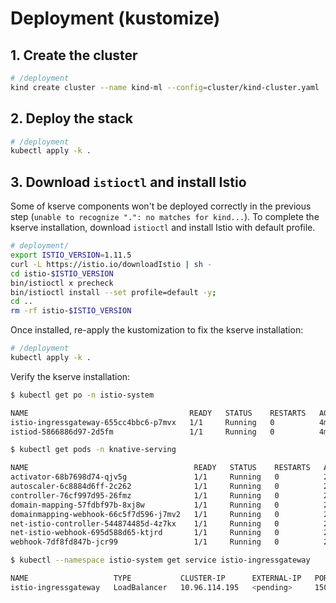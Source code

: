 # Deployment (kustomize)

## 1. Create the cluster

```bash
# /deployment
kind create cluster --name kind-ml --config=cluster/kind-cluster.yaml
```

## 2. Deploy the stack

```bash
# /deployment
kubectl apply -k .
```

## 3. Download `istioctl` and install Istio

Some of kserve components won't be deployed correctly in the previous step (`unable to recognize ".": no matches for kind...`). To complete the kserve installation, download `istioctl` and install Istio with default profile.

```bash
# deployment/
export ISTIO_VERSION=1.11.5
curl -L https://istio.io/downloadIstio | sh -
cd istio-$ISTIO_VERSION
bin/istioctl x precheck
bin/istioctl install --set profile=default -y;
cd ..
rm -rf istio-$ISTIO_VERSION
```

Once installed, re-apply the kustomization to fix the kserve installation:

```bash
# /deployment
kubectl apply -k .
```

Verify the kserve installation:

```bash
$ kubectl get po -n istio-system

NAME                                    READY   STATUS    RESTARTS   AGE
istio-ingressgateway-655cc4bbc6-p7mvx   1/1     Running   0          4m
istiod-5866886d97-2d5fm                 1/1     Running   0          4m16s
```

```bash
$ kubectl get pods -n knative-serving

NAME                                     READY   STATUS    RESTARTS   AGE
activator-68b7698d74-qjv5g               1/1     Running   0          22m
autoscaler-6c8884d6ff-2c262              1/1     Running   0          22m
controller-76cf997d95-26fmz              1/1     Running   0          22m
domain-mapping-57fdbf97b-8xj8w           1/1     Running   0          22m
domainmapping-webhook-66c5f7d596-j7mv2   1/1     Running   0          22m
net-istio-controller-544874485d-4z7kx    1/1     Running   0          22m
net-istio-webhook-695d588d65-ktjrd       1/1     Running   0          22m
webhook-7df8fd847b-jcr99                 1/1     Running   0          22m

```

```bash
$ kubectl --namespace istio-system get service istio-ingressgateway

NAME                   TYPE           CLUSTER-IP      EXTERNAL-IP   PORT(S)                                      AGE
istio-ingressgateway   LoadBalancer   10.96.114.195   <pending>     15021:31336/TCP,80:31947/TCP,443:30097/TCP   5m36s
```
